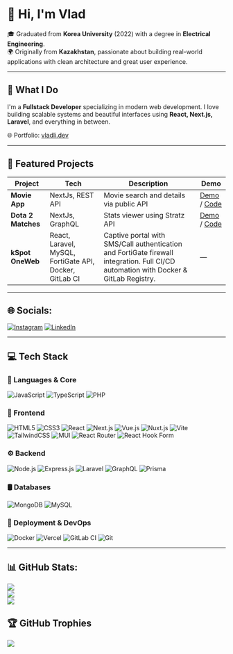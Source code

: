 # 👋 Hi, I'm Vlad

🎓 Graduated from **Korea University** (2022) with a degree in **Electrical Engineering**.  
🌍 Originally from **Kazakhstan**, passionate about building real-world applications with clean architecture and great user experience.

---

## 💼 What I Do

I'm a **Fullstack Developer** specializing in modern web development. I love building scalable systems and beautiful interfaces using **React, Next.js, Laravel**, and everything in between.

🌐 Portfolio: [vladli.dev](https://vladli.dev)

---

## 📌 Featured Projects

| Project | Tech | Description | Demo |
|--------|------|-------------|------|
| **Movie App** | NextJs, REST API | Movie search and details via public API | [Demo](https://movie-app.vladli.dev) / [Code](https://github.com/vladli/movies-app) |
| **Dota 2 Matches** | NextJs, GraphQL | Stats viewer using Stratz API | [Demo](https://dota2.vladli.dev) / [Code](https://github.com/vladli/dota2) |
| **kSpot OneWeb** | React, Laravel, MySQL, FortiGate API, Docker, GitLab CI | Captive portal with SMS/Call authentication and FortiGate firewall integration. Full CI/CD automation with Docker & GitLab Registry. | — |

---

## 🌐 Socials:
[![Instagram](https://img.shields.io/badge/Instagram-%23E4405F.svg?logo=Instagram&logoColor=white)](https://instagram.com/v1adli) [![LinkedIn](https://img.shields.io/badge/LinkedIn-%230077B5.svg?logo=linkedin&logoColor=white)](https://linkedin.com/in/vladislavli) 

---

## 💻 Tech Stack

### 🧠 Languages & Core

![JavaScript](https://img.shields.io/badge/javascript-%23323330.svg?style=for-the-badge&logo=javascript&logoColor=%23F7DF1E)
![TypeScript](https://img.shields.io/badge/typescript-%23007ACC.svg?style=for-the-badge&logo=typescript&logoColor=white)
![PHP](https://img.shields.io/badge/php-%23777BB4.svg?style=for-the-badge&logo=php&logoColor=white)

### 🎨 Frontend

![HTML5](https://img.shields.io/badge/html5-%23E34F26.svg?style=for-the-badge&logo=html5&logoColor=white)
![CSS3](https://img.shields.io/badge/css3-%231572B6.svg?style=for-the-badge&logo=css3&logoColor=white)
![React](https://img.shields.io/badge/react-%2320232a.svg?style=for-the-badge&logo=react&logoColor=%2361DAFB)
![Next.js](https://img.shields.io/badge/Next-black?style=for-the-badge&logo=next.js&logoColor=white)
![Vue.js](https://img.shields.io/badge/vue-4FC08D.svg?style=for-the-badge&logo=vuedotjs&logoColor=white)
![Nuxt.js](https://img.shields.io/badge/nuxtjs-00DC82.svg?style=for-the-badge&logo=nuxt&logoColor=white)
![Vite](https://img.shields.io/badge/vite-%23646CFF.svg?style=for-the-badge&logo=vite&logoColor=white)
![TailwindCSS](https://img.shields.io/badge/tailwindcss-%2338B2AC.svg?style=for-the-badge&logo=tailwind-css&logoColor=white)
![MUI](https://img.shields.io/badge/MUI-%230081CB.svg?style=for-the-badge&logo=mui&logoColor=white)
![React Router](https://img.shields.io/badge/React_Router-CA4245?style=for-the-badge&logo=react-router&logoColor=white)
![React Hook Form](https://img.shields.io/badge/React%20Hook%20Form-%23EC5990.svg?style=for-the-badge&logo=reacthookform&logoColor=white)

### ⚙️ Backend

![Node.js](https://img.shields.io/badge/node.js-6DA55F?style=for-the-badge&logo=node.js&logoColor=white)
![Express.js](https://img.shields.io/badge/express.js-%23404d59.svg?style=for-the-badge&logo=express&logoColor=%2361DAFB)
![Laravel](https://img.shields.io/badge/laravel-%23FF2D20.svg?style=for-the-badge&logo=laravel&logoColor=white)
![GraphQL](https://img.shields.io/badge/graphql-%23E10098.svg?style=for-the-badge&logo=graphql)
![Prisma](https://img.shields.io/badge/prisma-2D3748.svg?style=for-the-badge&logo=prisma&logoColor=white)

### 🛢️ Databases

![MongoDB](https://img.shields.io/badge/MongoDB-%234ea94b.svg?style=for-the-badge&logo=mongodb&logoColor=white)
![MySQL](https://img.shields.io/badge/mysql-%234479A1.svg?style=for-the-badge&logo=mysql&logoColor=white)

### 🚀 Deployment & DevOps

![Docker](https://img.shields.io/badge/docker-%230db7ed.svg?style=for-the-badge&logo=docker&logoColor=white)
![Vercel](https://img.shields.io/badge/vercel-%23000000.svg?style=for-the-badge&logo=vercel&logoColor=white)
![GitLab CI](https://img.shields.io/badge/gitlab%20ci-FC6D26.svg?style=for-the-badge&logo=gitlab&logoColor=white)
![Git](https://img.shields.io/badge/git-%23F05032.svg?style=for-the-badge&logo=git&logoColor=white)

---

## 📊 GitHub Stats:
![](https://github-readme-stats.vercel.app/api?username=vladli&theme=react&hide_border=false&include_all_commits=false&count_private=true)<br/>
![](https://github-readme-streak-stats.herokuapp.com/?user=vladli&theme=react&hide_border=false)<br/>
![](https://github-readme-stats.vercel.app/api/top-langs/?username=vladli&theme=react&hide_border=false&include_all_commits=false&count_private=true&layout=compact)

## 🏆 GitHub Trophies
![](https://github-profile-trophy.vercel.app/?username=vladli&theme=gitdimmed&no-frame=false&no-bg=false&margin-w=4)

